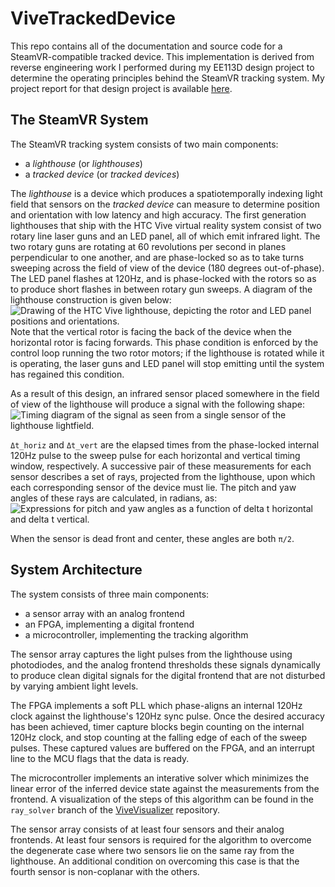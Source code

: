 # ViveTrackedDevice

This repo contains all of the documentation and source code for a
SteamVR-compatible tracked device. This implementation is derived from reverse
engineering work I performed during my EE113D design project to determine the
operating principles behind the SteamVR tracking system. My project report for
that design project is available [here]().

## The SteamVR System

The SteamVR tracking system consists of two main components:
- a _lighthouse_ (or _lighthouses_)
- a _tracked device_ (or _tracked devices_)

The _lighthouse_ is a device which produces a spatiotemporally indexing light
field that sensors on the _tracked device_ can measure to determine position
and orientation with low latency and high accuracy. The first generation
lighthouses that ship with the HTC Vive virtual reality system consist of two
rotary line laser guns and an LED panel, all of which emit infrared light. The
two rotary guns are rotating at 60 revolutions per second in planes
perpendicular to one another, and are phase-locked so as to take turns sweeping
across the field of view of the device (180 degrees out-of-phase). The LED
panel flashes at 120Hz, and is phase-locked with the rotors so as to produce
short flashes in between rotary gun sweeps. A diagram of the lighthouse
construction is given below:
![Drawing of the HTC Vive lighthouse, depicting the rotor and LED panel
positions and orientations.](
https://github.com/fughilli/ViveTrackedDevice/raw/master/lighthouse-schematic.png)
Note that the vertical rotor is facing the back of the device when the
horizontal rotor is facing forwards. This phase condition is enforced by the
control loop running the two rotor motors; if the lighthouse is rotated while
it is operating, the laser guns and LED panel will stop emitting until the
system has regained this condition.

As a result of this design, an infrared sensor placed somewhere in the field
of view of the lighthouse will produce a signal with the following shape:
![Timing diagram of the signal as seen from a single sensor of the lighthouse
lightfield.](
https://github.com/fughilli/ViveTrackedDevice/raw/master/pulse-shape-annotated.png)

```Δt_horiz``` and ```Δt_vert``` are the elapsed times from the phase-locked
internal 120Hz pulse to the sweep pulse for each horizontal and vertical timing
window, respectively. A successive pair of these measurements for each sensor
describes a set of rays, projected from the lighthouse, upon which each
corresponding sensor of the device must lie. The pitch and yaw angles of these
rays are calculated, in radians, as:
![Expressions for pitch and yaw angles as a function of delta t horizontal and
delta t vertical.](
https://github.com/fughilli/ViveTrackedDevice/raw/master/angle-calc.png)

When the sensor is dead front and center, these angles are both ```π/2```.

## System Architecture

The system consists of three main components:
- a sensor array with an analog frontend
- an FPGA, implementing a digital frontend
- a microcontroller, implementing the tracking algorithm

The sensor array captures the light pulses from the lighthouse using
photodiodes, and the analog frontend thresholds these signals dynamically to
produce clean digital signals for the digital frontend that are not disturbed by
varying ambient light levels.

The FPGA implements a soft PLL which phase-aligns an internal 120Hz clock
against the lighthouse's 120Hz sync pulse. Once the desired accuracy has been
achieved, timer capture blocks begin counting on the internal 120Hz clock, and
stop counting at the falling edge of each of the sweep pulses. These captured
values are buffered on the FPGA, and an interrupt line to the MCU flags that
the data is ready.

The microcontroller implements an interative solver which minimizes the linear
error of the inferred device state against the measurements from the frontend.
A visualization of the steps of this algorithm can be found in the
```ray_solver``` branch of the [ViveVisualizer](
https://github.com/fughilli/ViveVisualizer) repository.



The sensor array consists of at least four sensors and their analog frontends.
At least four sensors is required for the algorithm to overcome the degenerate
case where two sensors lie on the same ray from the lighthouse. An additional
condition on overcoming this case is that the fourth sensor is non-coplanar with
the others.


